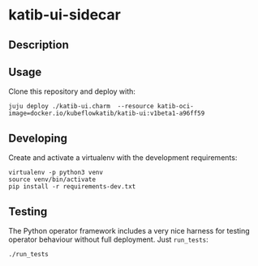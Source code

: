 # katib-ui-sidecar

## Description



## Usage

Clone this repository and deploy with:

```
juju deploy ./katib-ui.charm  --resource katib-oci-image=docker.io/kubeflowkatib/katib-ui:v1beta1-a96ff59
```

## Developing

Create and activate a virtualenv with the development requirements:

    virtualenv -p python3 venv
    source venv/bin/activate
    pip install -r requirements-dev.txt

## Testing

The Python operator framework includes a very nice harness for testing
operator behaviour without full deployment. Just `run_tests`:

    ./run_tests
